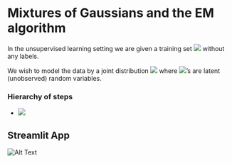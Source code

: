 # Mixtures of Gaussians and the EM algorithm

In the unsupervised learning setting we are given a training set  <img src="https://render.githubusercontent.com/render/math?math=\{x^{(1)}, ..., x^{(n)}\}"> without any labels. 

We wish to model the data by a joint distribution <img src="https://render.githubusercontent.com/render/math?math=p(x^{(i)}, z^{(i)})"> where <img src="https://render.githubusercontent.com/render/math?math=z^{(i)}">’s are latent (unobserved) random variables. 

### Hierarchy of steps

* <img src="https://render.githubusercontent.com/render/math?math= z(i) \texttildelow Multinomial(\phi) ">



## Streamlit App
![Alt Text](./gmm.gif)

